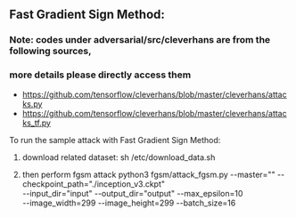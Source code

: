 
## Fast Gradient Sign Method:

### Note: codes under adversarial/src/cleverhans are from the following sources,
###       more details please directly access them

- https://github.com/tensorflow/cleverhans/blob/master/cleverhans/attacks.py
- https://github.com/tensorflow/cleverhans/blob/master/cleverhans/attacks_tf.py

To run the sample attack with Fast Gradient Sign Method:

1) download related dataset:
       sh /etc/download_data.sh

2) then perform fgsm attack
       python3 fgsm/attack_fgsm.py  --master="" --checkpoint_path="./inception_v3.ckpt"  \
                                    --input_dir="input" --output_dir="output" --max_epsilon=10 \
                                    --image_width=299 --image_height=299 --batch_size=16